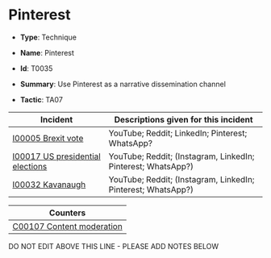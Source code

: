 # Pinterest

* **Type**: Technique

* **Name**: Pinterest

* **Id**: T0035

* **Summary**: Use Pinterest as a narrative dissemination channel

* **Tactic**: TA07


| Incident | Descriptions given for this incident |
| -------- | -------------------- |
| [I00005 Brexit vote](../incidents/I00005.md) | YouTube; Reddit; LinkedIn; Pinterest; WhatsApp? |
| [I00017 US presidential elections](../incidents/I00017.md) | YouTube; Reddit; (Instagram, LinkedIn; Pinterest; WhatsApp?) |
| [I00032 Kavanaugh](../incidents/I00032.md) | YouTube; Reddit; (Instagram, LinkedIn; Pinterest; WhatsApp?) |



| Counters |
| -------- |
| [C00107 Content moderation](../counters/C00107.md) |


DO NOT EDIT ABOVE THIS LINE - PLEASE ADD NOTES BELOW